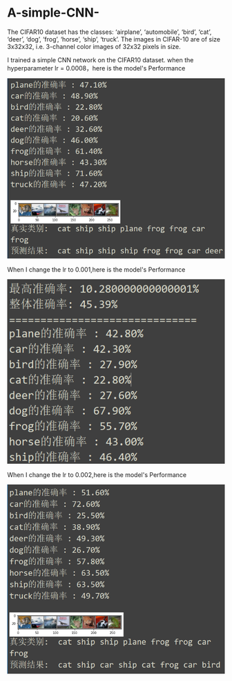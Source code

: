 # A-simple-CNN-
The CIFAR10 dataset has the classes: ‘airplane’, ‘automobile’, ‘bird’, ‘cat’, ‘deer’, ‘dog’, ‘frog’, ‘horse’, ‘ship’, ‘truck’. The images in CIFAR-10 are of size 3x32x32, 
i.e. 3-channel color images of 32x32 pixels in size.

I trained a simple CNN network on the CIFAR10 dataset.
when the hyperparameter lr = 0.0008，here is the model's Performance

![Image text](https://raw.githubusercontent.com/muscle-golden-ring/image/main/0.0008.png)
 
 When I change the lr to 0.001,here is the model's Performance
 
 ![Image text](https://raw.githubusercontent.com/muscle-golden-ring/image/main/lr%3D0.001.png)
 
 When I change the lr to 0.002,here is the model's Performance
 
 ![Image text](https://raw.githubusercontent.com/muscle-golden-ring/image/main/0.002.png)
